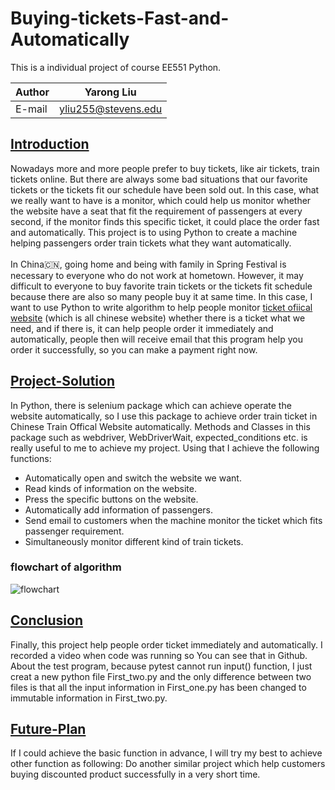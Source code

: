 # Buying-tickets-Fast-and-Automatically
This is a individual project of course EE551 Python.

|Author|Yarong Liu|
|---|---
|E-mail|yliu255@stevens.edu

## [Introduction](#Introduction)
Nowadays more and more people prefer to buy tickets, like air tickets, train tickets online. But there are always some bad situations that our favorite tickets or the tickets fit our schedule have been sold out. In this case, what we really want to have is a monitor, which could help us monitor whether the website have a seat that fit the requirement of passengers at every second, if the monitor finds this specific ticket, it could place the order fast and automatically. This project is to using Python to create a machine helping passengers order train tickets what they want automatically. <br>
<br>
In China🇨🇳, going home and being with family in Spring Festival is necessary to everyone who do not work at hometown. However, it may difficult to everyone to buy favorite train tickets or the tickets fit schedule because there are also so many people buy it at same time. In this case, I want to use Python to write algorithm to help people monitor [ticket ofiical website](https://www.12306.cn "a chinese train website") (which is all chinese website) whether there is a ticket what we need, and if there is, it can help people order it immediately and automatically, people then will receive email that this program help you order it successfully, so you can make a payment right now. 


## [Project-Solution](#Project-Solution)
In Python, there is selenium package which can achieve operate the website automatically, so I use this package to achieve order train ticket in Chinese Train Offical Website automatically. Methods and Classes in this package such as webdriver, WebDriverWait, expected_conditions etc. is really useful to me to achieve my project. Using that I achieve the following functions:
* Automatically open and switch the website we want. 
* Read kinds of information on the website.
* Press the specific buttons on the website.
* Automatically add information of passengers.
* Send email to customers when the machine monitor the ticket which fits passenger requirement.
* Simultaneously monitor different kind of train tickets.
### flowchart of algorithm
![](https://github.com/MidgeLiu/Buying-tickets-Fast-and-Automatically/raw/master/flowchart.png "flowchart")

## [Conclusion](#Conclusion)
Finally, this project help people order ticket immediately and automatically. I recorded a video when code was running so You can see that in Github. About the test program, because pytest cannot run input() function, I just creat a new python file First_two.py and the only difference between two files is that all the input information in First_one.py has been changed to immutable information in First_two.py.

## [Future-Plan](#Future-Plan)
If I could achieve the basic function in advance, I will try my best to achieve other function as following:
Do another similar project which help customers buying discounted product successfully in a very short time.
